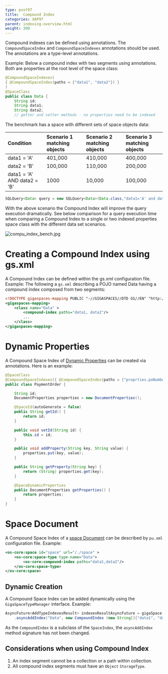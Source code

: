 ```yaml
---
type: post97
title:  Compound Index
categories: XAP97
parent: indexing-overview.html
weight: 300
---
```


Compound indexes can be defined using annotations. The `CompoundSpaceIndex` and `CompoundSpaceIndexes` annotations should be used. The annotations are a type-level annotations.

Example: Below a compound index with two segments using annotations. Both are properties at the root level of the space class:


```java
@CompoundSpaceIndexes(
{ @CompoundSpaceIndex(paths = {"data1", "data2"}) }
)
@SpaceClass
public class Data {
	String id;
	String data1;
	String data2;
	// getter and setter methods - no properties need to be indexed
```

The benchmark has a space with different sets of space objects data:


|Condition|Scenario 1 matching objects|Scenario 2 matching objects|Scenario 3 matching objects|
|:--------|:--------------------------|:--------------------------|:--------------------------|
|data1 = 'A' |401,000| 410,000 | 400,000 |
|data2 = 'B' |100,000| 110,000 | 200,000 |
|data1 = 'A' AND data2 = 'B' |1000 | 10,000 | 100,000|


```java
SQLQuery<Data> query = new SQLQuery<Data>(Data.class,"data1='A' and data2='B'");
```

With the above scenario the Compound Index will improve the query execution dramatically. See below comparison for a query execution time when comparing a Compound Index to a single or two indexed properties space class with the different data set scenarios.

![compu_index_bench.jpg](/attachment_files/compu_index_bench.jpg)

# Creating a Compound Index using gs.xml

A Compound Index can be defined within the gs.xml configuration file. Example: The following a `gs.xml` describing a POJO named Data having a compound index composed from two segments:


```xml
<!DOCTYPE gigaspaces-mapping PUBLIC "-//GIGASPACES//DTD GS//EN" "http://www.gigaspaces.com/dtd/9_5/gigaspaces-metadata.dtd">
<gigaspaces-mapping>
    <class name="Data" >
        <compound-index paths="data1, data2"/>
        ...
    </class>
</gigaspaces-mapping>
```

# Dynamic Properties

A Compound Space Index of [Dynamic Properties](./dynamic-properties.html) can be created via annotations. Here is an example:

```java
@SpaceClass
@CompoundSpaceIndexes({ @CompoundSpaceIndex(paths = {"proprties.poNumber", "properties.supplier"}) })
public class PaymentOrder {

	String id;
	DocumentProperties properties = new DocumentProperties();

	@SpaceId(autoGenerate = false)
	public String getId() {
		return id;
	}

	public void setId(String id) {
		this.id = id;
	}

	public void addProperty(String key, String value) {
		properties.put(key, value);
	}

	public String getProperty(String key) {
		return (String) properties.get(key);
	}

	@SpaceDynamicProperties
	public DocumentProperties getProperties() {
		return properties;
	}
}
```

# Space Document

A Compound Space Index of a [space Document](./document-api.html) can be described by `pu.xml` configuration file. Example:


```xml
<os-core:space id="space" url="/./space" >
	<os-core:space-type type-name="Data">
		<os-core:compound-index paths="data1,data2"/>
	</os-core:space-type>
</os-core:space>
```

## Dynamic Creation

A Compound Space Index can be added dynamically using the `GigaSpaceTypeManager` interface. Example:


```java
AsyncFuture<AddTypeIndexesResult> indexesResultAsyncFuture = gigaSpace.getTypeManager()
	.asyncAddIndex("Data", new CompoundIndex (new String[]{"data1", "data2"}));
```

As the `CompoundIndex` is a subclass of the `SpaceIndex`, the `asyncAddIndex` method signature has not been changed.

## Considerations when using Compound Index

1. An index segment cannot be a collection or a path within collection.
1. All compound index segments must have an `Object` `StorageType`.

